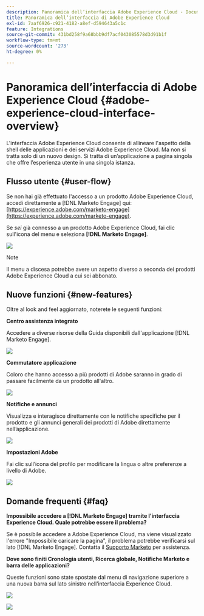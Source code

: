 ```yaml
---
description: Panoramica dell’interfaccia Adobe Experience Cloud - Documentazione Marketo - Documentazione del prodotto
title: Panoramica dell’interfaccia di Adobe Experience Cloud
exl-id: 7aaf6926-c921-4182-a8ef-d594643a5c1c
feature: Integrations
source-git-commit: 431bd258f9a68bbb9df7acf043085578d3d91b1f
workflow-type: tm+mt
source-wordcount: '273'
ht-degree: 0%

---
```


# Panoramica dell’interfaccia di Adobe Experience Cloud {#adobe-experience-cloud-interface-overview}

L&#39;interfaccia Adobe Experience Cloud consente di allineare l&#39;aspetto della shell delle applicazioni e dei servizi Adobe Experience Cloud. Ma non si tratta solo di un nuovo design. Si tratta di un’applicazione a pagina singola che offre l’esperienza utente in una singola istanza.

## Flusso utente {#user-flow}

Se non hai già effettuato l&#39;accesso a un prodotto Adobe Experience Cloud, accedi direttamente a [!DNL Marketo Engage] qui: [https://experience.adobe.com/marketo-engage](https://experience.adobe.com/marketo-engage).

Se _sei_ già connesso a un prodotto Adobe Experience Cloud, fai clic sull&#39;icona del menu e seleziona **[!DNL Marketo Engage]**.

![](assets/unified-shell-overview-1.png)

>[!NOTE]
>
>Il menu a discesa potrebbe avere un aspetto diverso a seconda dei prodotti Adobe Experience Cloud a cui sei abbonato.

## Nuove funzioni {#new-features}

Oltre al look and feel aggiornato, noterete le seguenti funzioni:

**Centro assistenza integrato**

Accedere a diverse risorse della Guida disponibili dall&#39;applicazione [!DNL Marketo Engage].

![](assets/unified-shell-overview-2.png)

**Commutatore applicazione**

Coloro che hanno accesso a più prodotti di Adobe saranno in grado di passare facilmente da un prodotto all&#39;altro.

![](assets/unified-shell-overview-3.png)

**Notifiche e annunci**

Visualizza e interagisce direttamente con le notifiche specifiche per il prodotto e gli annunci generali dei prodotti di Adobe direttamente nell’applicazione.

![](assets/unified-shell-overview-4.png)

**Impostazioni Adobe**

Fai clic sull’icona del profilo per modificare la lingua o altre preferenze a livello di Adobe.

![](assets/unified-shell-overview-5.png)

## Domande frequenti {#faq}

**Impossibile accedere a [!DNL Marketo Engage] tramite l&#39;interfaccia Experience Cloud. Quale potrebbe essere il problema?**

Se è possibile accedere a Adobe Experience Cloud, ma viene visualizzato l&#39;errore &quot;Impossibile caricare la pagina&quot;, il problema potrebbe verificarsi sul lato [!DNL Marketo Engage]. Contatta il [Supporto Marketo](https://nation.marketo.com/t5/support/ct-p/Support) per assistenza.

**Dove sono finiti Cronologia utenti, Ricerca globale, Notifiche Marketo e barra delle applicazioni?**

Queste funzioni sono state spostate dal menu di navigazione superiore a una nuova barra sul lato sinistro nell’interfaccia Experience Cloud.

![](assets/unified-shell-overview-6.png)

![](assets/unified-shell-overview-7.png)
